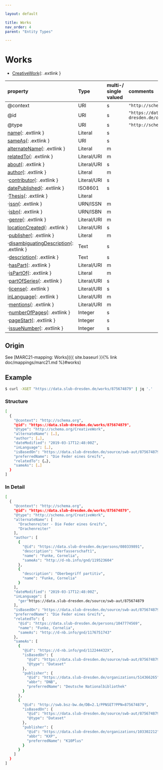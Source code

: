 ```yaml
---

layout: default

title: Works
nav_order: 4
parent: "Entity Types"

---
```


# Works

* [CreativeWork](https://schema.org/CreativeWork){: .extlink }

| property                                                                 | Type        | multi-/ single valued | comments |
|:-------------------------------------------------------------------------|:------------|:----------------------|:---------|
| @context                                                                 | URI         |  s  | `"http://schema.org"`      |
| @id                                                                      | URI         |  s  | `"https://data.slub-dresden.de/organizations/SWB-ID"` |
| @type                                                                    | URI         |  s  | `"http://schema.org/CreativeWork"` |
| [name](https://schema.org/name){: .extlink }                             | Literal     |  s  | |
| [sameAs](https://schema.org/sameAs){: .extlink }                         | URI         |  s  | |
| [alternateName](https://schema.org/alternateName){: .extlink }           | Literal     |  m  | |
| [relatedTo](https://schema.org/relatedTo){: .extlink }                   | Literal/URI |  m  | |  
| [about](https://schema.org/about){: .extlink }                           | Literal/URI |  s  | |
| [author](https://schema.org/author){: .extlink }                         | Literal     |  m  | |  
| ·[contributor](https://schema.org/contributor){: .extlink }              | Literal/URI |  s  | |
| [datePublished](https://schema.org/datePublished){: .extlink }           | ISO8601     |  s  | |
| ·[Thesis](https://schema.org/Thesis){: .extlink }                        | Literal     |     | |
| ·[issn](https://schema.org/issn){: .extlink }                            | URN/ISSN    |  m  | |
| ·[isbn](https://schema.org/isbn){: .extlink }                            | URN/ISBN    |  m  | |
| ·[genre](https://schema.org/genre){: .extlink }                          | Literal/URI |  m  | |
| [locationCreated](https://schema.org/locationCreated){: .extlink }       | Literal/URI |  s  | |
| ·[publisher](https://schema.org/publisher){: .extlink }                  | Literal     |  m  | |  
| ·[disambiguatingDescription](https://schema.org/disambiguatingDescription){: .extlink }                  | Text     |  s  | |  
| ·[description](https://schema.org/description){: .extlink }              | Text        |  s  | |  
| ·[hasPart](https://schema.org/hasPart){: .extlink }                      | Literal/URI |  m  | |  
| ·[isPartOf](https://schema.org/isPartOf){: .extlink }                    | Literal     |  m  | |  
| ·[partOfSeries](https://schema.org/partOfSeries){: .extlink }            | Literal/URI |  s  | |  
| ·[license](https://schema.org/license){: .extlink }                      | Literal/URI |  s  | |  
| [inLanguage](https://schema.org/inLanguage){: .extlink }                 | Literal/URI |  m  | |  
| ·[mentions](https://schema.org/mentions){: .extlink }                    | Literal/URI |  m  | |  
| ·[numberOfPages](https://schema.org/numberOfPages){: .extlink }          | Integer     |  s  | |  
| ·[pageStart](https://schema.org/pageStart){: .extlink }                  | Integer     |  s  | |  
| ·[issueNumber](https://schema.org/issueNumber){: .extlink }              | Integer     |  s  | |  


## Origin
  
  See [MARC21-mapping: Works]({{ site.baseurl }}{% link doc/mappings/marc21.md %}#works)

## Example
```sh
$ curl -XGET "https://data.slub-dresden.de/works/875674879" | jq '.'
```

### Structure
```sh
[
  {
    "@context": "http://schema.org",
    "@id": "https://data.slub-dresden.de/works/875674879",
    "@type": "http://schema.org/CreativeWork",
    "alternateName": […],
    "author": […],
    "dateModified": "2019-03-17T12:48:00Z",
    "inLanguage": […],
    "isBasedOn": "https://data.slub-dresden.de/source/swb-aut/875674879",
    "preferredName": "Die Feder eines Greifs",
    "relatedTo": {…},
    "sameAs": […]
  }
]
```

### In Detail
```sh
[
  {
    "@context": "http://schema.org",
    "@id": "https://data.slub-dresden.de/works/875674879",
    "@type": "http://schema.org/CreativeWork",
    "alternateName": [
      "Drachenreiter - Die Feder eines Greifs",
      "Drachenreiter"
    ],
    "author": [
      {
        "@id": "https://data.slub-dresden.de/persons/080339891",
        "description": "Verfasserschaft1",
        "name": "Funke, Cornelia",
        "sameAs": "http://d-nb.info/gnd/119523604"
      },
      {
        "description": "Oberbegriff partitiv",
        "name": "Funke, Cornelia"
      }
    ],
    "dateModified": "2019-03-17T12:48:00Z",
    "inLanguage": [
      "ger"https://data.slub-dresden.de/source/swb-aut/875674879
    ],
    "isBasedOn": "https://data.slub-dresden.de/source/swb-aut/875674879",
    "preferredName": "Die Feder eines Greifs",
    "relatedTo": {
      "@id": "https://data.slub-dresden.de/persons/1047774569",
      "name": "Funke, Cornelia",
      "sameAs": "http://d-nb.info/gnd/1176751743"
    },
    "sameAs": [
      {
        "@id": "https://d-nb.info/gnd/112244432X",
        "isBasedOn": {
          "@id": "https://data.slub-dresden.de/source/swb-aut/875674879",
          "@type": "Dataset"
        },
        "publisher": {
          "@id": "https://data.slub-dresden.de/organizations/514366265",
          "abbr": "DNB",
          "preferredName": "Deutsche Nationalbibliothek"
        }
      },
      {
        "@id": "http://swb.bsz-bw.de/DB=2.1/PPNSET?PPN=875674879",
        "isBasedOn": {
          "@id": "https://data.slub-dresden.de/source/swb-aut/875674879",
          "@type": "Dataset"
        },
        "publisher": {
          "@id": "https://data.slub-dresden.de/organizations/103302212",
          "abbr": "KXP",
          "preferredName": "K10Plus"
        }
      }
    ]
  }
]
```
